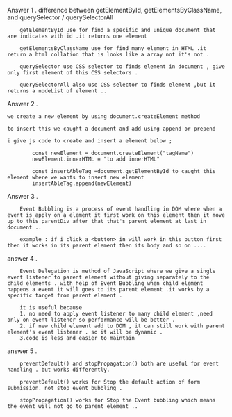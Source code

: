 Answer 1 .
    difference between getElementById, getElementsByClassName, and querySelector / querySelectorAll

        getElementById use for find a specific and unique document that are indicates with id .it returns one element 

        getElementsByClassName use for find many element in HTML .it return a html collation that is looks like a array not it's not .

        querySelector use CSS selector to finds element in document , give only first element of this CSS selectors .

        querySelectorAll also use CSS selector to finds element ,but it returns a nodeList of element ..

Answer 2 .

    we create a new element by using document.createElement method 

    to insert this we caught a document and add using append or prepend 

    i give js code to create and insert a element below ;

            const newElement = document.createElement("tagName")
            newElement.innerHTML = "to add innerHTML"

            const insertAbleTag =document.getElementById to caught this element where we wants to insert new element 
            insertAbleTag.append(newElement)



Answer 3  .

        Event Bubbling is a process of event handling in DOM where when a event is apply on a element it first work on this element then it move up to this parentDiv after that that's parent element at last in document .. 

        example : if i click a <button> in will work in this button first then it works in its parent element then its body and so on ....




answer 4  .

        Event Delegation is method of JavaScript where we give a single event listener to parent element without giving separately to the child elements . with help of Event Bubbling when child element happens a event it will goes to its parent element .it works by a specific target from parent element .

        it is useful because
        1. no need to apply event listener to many child element ,need only on event listener so performance will be better .
        2. if new child element add to DOM , it can still work with parent element's event listener . so it will be dynamic .
        3.code is less and easier to maintain 

answer 5  .

        preventDefault() and stopPropagation() both are useful for event handling . but works differently.

        preventDefault() works for Stop the default action of form submission. not stop event bubbling .

        stopPropagation() works for Stop the Event bubbling which means the event will not go to parent element ..
        

